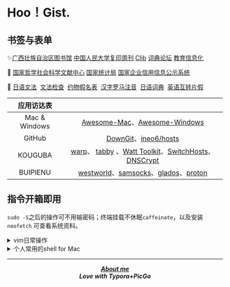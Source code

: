 # Hoo！Gist.

## 书签与表单

✨<a href="http://www.gxlib.org.cn">广西壮族自治区图书馆</a>  <a href="http://rdbk1.ynlib.cn:6251">中国人民大学复印周刊</a>  <a href="https://clibrary.top">Clib</a> <a href="https://forum.freemdict.com">词典论坛</a> <a href="https://www.jyxxh.cn">教育信息化</a>

🔖 <a href="https://www.ncpssd.org">国家哲学社会科学文献中心</a>  <a href="https://data.stats.gov.cn/easyquery.htm?cn=C01">国家统计局</a> <a href="https://www.gsxt.gov.cn/index.html">国家企业信用信息公示系统</a> 

🔎 <a href="https://res.wokanxing.info/jpgramma/index.html">日语文法</a>  &nbsp;<a href="https://so-zou.jp/web-app/text/proofreading/#word0">文法检查</a>   &nbsp;<a href="https://kousei.club/校正・校閲で使う記号・符号［基本的な約物の意/#:~:text=約物一覧［基本的な記号・符号の意味と使い方］%201%201%EF%BC%8Eくぎり符%20文章・語句の区切りを明らかにするもの%E3%80%82%20ex%EF%BC%8E句読点・コンマ・ピリオドなど%202%202%EF%BC%8Eくくり符%20文章・語句の前後をくくるもの%E3%80%82,感嘆符・疑問符など%20記号と符号の違い%20「記号」は広く、言語・文字・各種のしるし・身振りなどを含む%E3%80%82%20「文」は漢字であると同時に、地図では学校を示す記号である%E3%80%82%20「符号」は、文字を除き、図形・音声・光・電波などのしるしについて使うことが多い%E3%80%82%20記号と符号の相違にはあいまいな面もある%E3%80%82%20目印として付けた〇は符号だが、地図上の〇は記号である%E3%80%82%20">约物假名表</a>  &nbsp;<a href="http://www.kawa.net/works/ajax/romanize/japanese.html">汉字罗马注音</a> &nbsp;<a href="https://soukaapp.com/dict/">日语词典</a>  &nbsp;<a href="https://www.sljfaq.org/cgi/e2k_ja.cgi">英语互转片假</a>


|  应用访达表   |                                                              |
| :-----------: | :----------------------------------------------------------: |
| Mac & Windows | [Awesome-Mac](https://github.com/jaywcjlove/awesome-mac)、[Awesome-Windows](https://github.com/Awesome-Windows/Awesome) |
|    GitHub     | [DownGit](https://minhaskamal.github.io/DownGit/#/home)、[ineo6/hosts](https://github.com/ineo6/hosts) |
|    KOUGUBA    | <a href="https://www.warp.dev">warp</a>、  <a href="https://tabby.sh">tabby</a> 、[Watt Toolkit](https://steampp.net)、[SwitchHosts](https://github.com/oldj/SwitchHosts)、[DNSCrypt](https://github.com/DNSCrypt/dnscrypt-proxy) |
|   BUIPIENU    | [westworld](mailto:info@westworldss.com)、[samsocks](https://www.samsock.com)、[glados](https://github.com/glados-network/)、[proton](https://protonvpn.com) |


<!--

http://software.jsnu.edu.cn 江苏师范大学正版软件服务平台

-->


## 指令开箱即用

`sudo -S`之后的操作可不用输密码；终端挂载不休眠`caffeinate`，以及安装` neofetch` 可查看系统资料。

<details><summary>vim日常操作</summary>

---
显示行数，`set nu`，删除当前行，`dd`；删除X-Y行，`24,30d`。

将X-Y行复制，`24，30 copy`；将X-Y行剪切至Z行，`24,30 move 10`。

将所有星号替换为减号，`%s/*/-/`；将所有带减号的行删除，``。

批量将变量替换

* 定位删除、修改固定单词。
* 在特定字符前后批量删除或添加
* 定位关标到某个位置


---
</details>

<details><summary>个人常用的shell for Mac </summary>

### bash & zsh

#### 查看系统信息

```
brew install neofetch && neofetch
```
#### 原生查看系统信息并简化

* 将指令参数等重命名为`systeminfo`，简化命令字母单词
* `>>` 并写配置文件` ~/.zshrc`永久保存

```
echo "alias systeminfo='system_profiler SPSoftwareDataType SPHardwareDataType'" >> ~/.zshrc
```

#### 对查看IP地址命令进行简化，`ip`

内网

```
echo "alias ip=ipconfig getifaddr en0" >> ~/.zshrc
```

外网

```
curl cip.cc
```

参考：https://www.yundongfang.com/Yun124125.html


#### 查看磁盘空间

```
brew install duf && duf --all
```

#### 查看隐藏文件

```
ls -al
```


#### 简化解除软件门禁指令

保存别名到存档配置文件，已软件签名为例

* ls >> test.txt 定向输入到文件，echo 输入可自动换行
* 配置存档 for Mac，新版为`~/.zshrc`
* 参考：https://blog.csdn.net/weixin_26737625/article/details/108259518

```
echo "alias sign='sudo xattr -d com.apple.quarantine'" >> ~/.zshrc
```

### [Nigate Free-NTFS-for-Mac](https://github.com/hoochanlon/Free-NTFS-for-Mac)

#### Homebrew(Mac、Linux)

```
 /bin/bash -c "$(curl -fsSL https://gitee.com/ineo6/homebrew-install/raw/master/install.sh)"
```

#### 下载文件内容写入到某个位置

参考：https://baijiahao.baidu.com/s?id=1714333474878440110

```
curl https://fastly.jsdelivr.net/gh/hoochanlon/Free-NTFS-for-Mac/nigate.sh > ~/Public/nigate.sh
```
#### 在线执行脚本

* `/bin/bash -c`使用bash执行
* `-fsSL`
  * -f(--fail) — 表示在服务器错误时，阻止一个返回的表示错误原因的 HTML 页面
  * -L(--location) — 参数会让 HTTP 请求跟随服务器的重定向。
  * -S(--show-error) — 指定只输出错误信息，通常与 -s 一起使用。
  * -s(--silent) — 不显示错误和进度信息。
* 参考：https://blog.csdn.net/weixin_46267040/article/details/125370144

```
/bin/bash -c "$(curl -fsSL https://cdn.statically.io/gh/hoochanlon/Free-NTFS-for-Mac/main/nigate.sh)"
```


#### 指令别名与文件软链接

说人话就是把长的命令变成几个字母的单词（别名），文件建立个快捷方式（软链接）

* 文件类型需要用到软链接，不能用别名，别名只适用于命令
* 别名只能生效于本机已存在的文件，curl 那么就用不了了
* macOS创建软链接： https://blog.csdn.net/guokaigdg/article/details/89457317

```
sudo /usr/local/bin ln -s  \
~/Public/nigate.sh nigate.shortcut \
&& echo "alias nigate='bash nigate.shortcut'" >> ~/.zshrc
```


### [GitLab图床搭建](https://gitlab.com/hoochanlon/img-start-2023)

#### 生成 ssh key 并复制密钥内容

```
ssh-keygen -t rsa -b 4096 -C \
"youmail@outlook.com" \
&&  pbcopy <  ~/.ssh/id_rsa.pub

```

#### 测试链接

```
ssh -T git@gitlab.com
```

</details>

<!--
![ ](https://raw.githubusercontent.com/hoochanlon/hoochanlon/master/assets/github-contribution-grid-snake.svg)
-->


<div align="center">

---

 <b><i><a href="https://hoochanlon.github.io/hoochanlon">About me</a></i></b> <br>
 <b><i>Love with Typora+PicGo </i></b>

</div>


<!-- 
## Te'epuru，折腾过的项目记录表。

<table>
<thead>
<tr>
<th></th><th></th><th></th><th></th>
</tr>
</thead>
<tbody>
<tr>
<td>知识链库</td>
<td><a href="https://github.com/hoochanlon/w3-goto-world">w3-goto-world</a></td>
<td>-</td>
<td>-</td>
</tr>
<tr>
<td>社会</td>
<td><a href="https://github.com/apachecn/TI-Analysis">《中国市场培训机构报告》</a></td>
<td><a href="https://github.com/apachecn/zufang-note">《租房记录》</a></td>
<td><a href="https://github.com/apachecn/the-factory-trap">《流水线工厂陷阱》</a></td>
</tr>
<tr>
<td>简历</td>
<td><a href=https://github.com/hoochanlon/jsonresume-theme-mix">jsonresume-theme-mix</a></td>
<td><a href="https://github.com/dyweb/awesome-resume-for-chinese">awesome-resume-for-chinese</a></td>
<td><a href="https://github.com/Lxxyx/LxxyxResume">LxxyxResume</a></td>
</tr>
<tr>
<td>网络</td>
<td><a href="https://github.com/hoochanlon/fq-book">《这本书能让你连接互联网》</a></td>
<td><a href="https://github.com/hoochanlon/helpdesk-guide">《企业网管工作实录》</a></td>
<td><a href="https://github.com/the0demiurge/ShadowSocksShare">the0demiurge/ShadowSocksShare</a></td>
</tr>
<tr>
<td>软件</td>
<td><a href="https://github.com/hoochanlon/Free-NTFS-for-Mac">Nigate,Free NTFS for Mac</a></td>
<td>-</td>
<td>-</td>
</tr>
<tr>
<td>实用清单</td>
<td><a href="https://github.com/Awesome-Windows/Awesome">Awesome-Windows</a></td>
<td><a href="https://github.com/eryajf/awesome-github-profile-readme-chinese">awesome-github-profile-readme-chinese</td>
<td><a href="https://github.com/jnv/lists">jnv/lists</a></td>
</tr>
</tbody>
</table> 
-->

